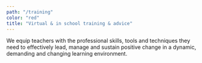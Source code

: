 ```yaml
---
path: "/training"
color: "red"
title: "Virtual & in school training & advice"
---
```


We equip teachers with the professional skills, tools and techniques they need to effectively lead, manage and sustain positive change in a dynamic, demanding and changing learning environment.
